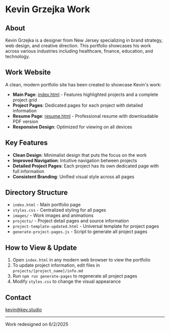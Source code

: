# Kevin Grzejka Work

## About

Kevin Grzejka is a designer from New Jersey specializing in brand strategy, web design, and creative direction. This portfolio showcases his work across various industries including healthcare, finance, education, and technology.

## Work Website

A clean, modern portfolio site has been created to showcase Kevin's work:

- **Main Page**: [index.html](./index.html) - Features highlighted projects and a complete project grid
- **Project Pages**: Dedicated pages for each project with detailed information
- **Resume Page**: [resume.html](./resume.html) - Professional resume with downloadable PDF version
- **Responsive Design**: Optimized for viewing on all devices

## Key Features

- **Clean Design**: Minimalist design that puts the focus on the work
- **Improved Navigation**: Intuitive navigation between projects
- **Detailed Project Pages**: Each project has its own dedicated page with full information
- **Consistent Branding**: Unified visual style across all pages

## Directory Structure

- `index.html` - Main portfolio page
- `styles.css` - Centralized styling for all pages
- `images/` - Work images and animations
- `projects/` - Project detail pages and source information
- `project-template-updated.html` - Universal template for project pages
- `generate-project-pages.js` - Script to generate all project pages

## How to View & Update

1. Open `index.html` in any modern web browser to view the portfolio
2. To update project information, edit files in `projects/[project_name]/info.md`
3. Run `npm run generate-pages` to regenerate all project pages
4. Modify `styles.css` to change the visual appearance

## Contact

kevin@kev.studio

---

Work redesigned on 6/2/2025
